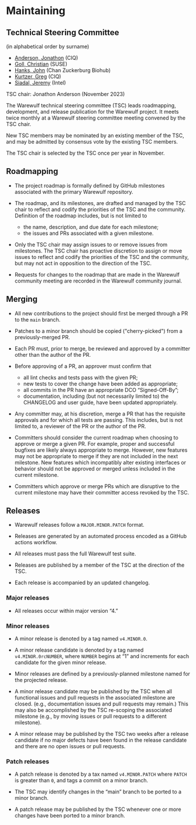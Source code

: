 # Maintaining

## Technical Steering Committee

(in alphabetical order by surname)

- [Anderson, Jonathon](janderson@ciq.com) (CIQ)
- [Goll, Christian](cgoll@suse.de) (SUSE)
- [Hanks, John](griznog@gmail.com) (Chan Zuckerburg Biohub)
- [Kurtzer, Greg](gmk@ciq.com) (CIQ)
- [Siadal, Jeremy](jeremy.c.siadal@intel.com) (Intel)

TSC chair: Jonathon Anderson (November 2023)

The Warewulf technical steering committee (TSC) leads roadmapping,
development, and release publication for the Warewulf project. It
meets twice monthly at a Warewulf steering committee meeting convened
by the TSC chair.

New TSC members may be nominated by an existing member of the TSC, and
may be admitted by consensus vote by the existing TSC members.

The TSC chair is selected by the TSC once per year in November.

## Roadmapping

- The project roadmap is formally defined by GitHub milestones
  associated with the primary Warewulf repository.

- The roadmap, and its milestones, are drafted and managed by the TSC
  chair to reflect and codify the priorities of the TSC and the
  community. Definition of the roadmap includes, but is not limited to
  - the name, description, and due date for each milestone;
  - the issues and PRs associated with a given milestone.

- Only the TSC chair may assign issues to or remove issues from
  milestones. The TSC chair has proactive discretion to assign or move
  issues to reflect and codify the priorities of the TSC and the
  community, but may not act in opposition to the direction of the
  TSC.

- Requests for changes to the roadmap that are made in the Warewulf
  community meeting are recorded in the Warewulf community journal.

## Merging

- All new contributions to the project should first be merged through
  a PR to the `main` branch.

- Patches to a minor branch should be copied ("cherry-picked") from a
  previously-merged PR.

- Each PR must, prior to merge, be reviewed and approved by a
  committer other than the author of the PR.

- Before approving of a PR, an approver must confirm that
  - all lint checks and tests pass with the given PR;
  - new tests to cover the change have been added as appropriate;
  - all commits in the PR have an appropriate DCO “Signed-Off-By”;
  - documentation, including (but not necessarily limited to) the
    CHANGELOG and user guide, have been updated appropriately.

- Any committer may, at his discretion, merge a PR that has the
  requisite approvals and for which all tests are passing. This
  includes, but is not limited to, a reviewer of the PR or the author
  of the PR.

- Committers should consider the current roadmap when choosing to
  approve or merge a given PR. For example, proper and successful
  bugfixes are likely always appropriate to merge. However, new
  features may not be appropriate to merge if they are not included in
  the next milestone. New features which incompatibly alter existing
  interfaces or behavior should not be approved or merged unless
  included in the current milestone.

- Committers which approve or merge PRs which are disruptive to the
  current milestone may have their committer access revoked by the
  TSC.

## Releases

- Warewulf releases follow a `MAJOR.MINOR.PATCH` format.

- Releases are generated by an automated process encoded as a GitHub
  actions workflow.

- All releases must pass the full Warewulf test suite.

- Releases are published by a member of the TSC at the direction of
  the TSC.

- Each release is accompanied by an updated changelog.

### Major releases

- All releases occur within major version “4.”

### Minor releases

- A minor release is denoted by a tag named `v4.MINOR.0`.

- A minor release candidate is denoted by a tag named
  `v4.MINOR.0rcNUMBER`, where `NUMBER` begins at “1” and increments
  for each candidate for the given minor release.

- Minor releases are defined by a previously-planned milestone named
  for the projected release.

- A minor release candidate may be published by the TSC when all
  functional issues and pull requests in the associated milestone are
  closed. (e.g., documentation issues and pull requests may remain.)
  This may also be accomplished by the TSC re-scoping the associated
  milestone (e.g., by moving issues or pull requests to a different
  milestone).

- A minor release may be published by the TSC two weeks after a
  release candidate if no major defects have been found in the release
  candidate and there are no open issues or pull requests.

### Patch releases

- A patch release is denoted by a tax named `v4.MINOR.PATCH` where
  `PATCH` is greater than `0`, and tags a commit on a minor branch.

- The TSC may identify changes in the “main” branch to be ported to a
  minor branch.

- A patch release may be published by the TSC whenever one or more
  changes have been ported to a minor branch.
